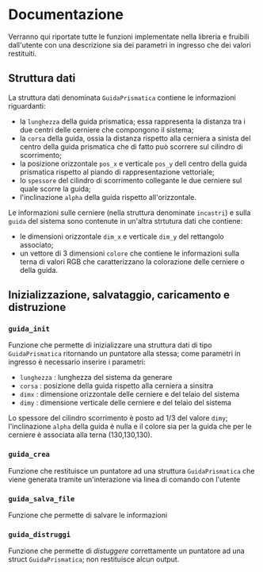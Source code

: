 # Documentazione

Verranno qui riportate tutte le funzioni implementate nella libreria e fruibili dall'utente con una descrizione sia dei parametri in ingresso che dei valori restituiti.

## Struttura dati

La struttura dati denominata `GuidaPrismatica` contiene le informazioni riguardanti:
- la `lunghezza` della guida prismatica; essa rappresenta la distanza tra i due centri delle cerniere che compongono il sistema;
- la `corsa` della guida, ossia la distanza rispetto alla cerniera a sinista del centro della guida prismatica che di fatto può scorrere sul cilindro di scorrimento;
- la posizione orizzontale `pos_x` e verticale `pos_y` dell centro della guida prismatica rispetto al piando di rappresentazione vettoriale;
- lo `spessore` del cilindro di scorrimento collegante le due cerniere sul quale scorre la guida;
- l'inclinazione `alpha` della guida rispetto all'orizzontale.

Le informazioni sulle cerniere (nella struttura denominate `incastri`) e sulla `guida` del sistema sono contenute in un'altra strtutura dati che contiene:
- le dimensioni orizzontale `dim_x` e verticale `dim_y` del rettangolo associato;
- un vettore di 3 dimensioni `colore` che contiene le informazioni sulla terna di valori RGB che caratterizzano la colorazione delle cerniere o della guida.

## Inizializzazione, salvataggio, caricamento e distruzione
### `guida_init`
Funzione che permette di inizializzare una struttura dati di tipo `GuidaPrismatica` ritornando un puntatore alla stessa; come parametri in ingresso è necessario inserire i parametri:
- `lunghezza` : lunghezza del sistema da generare
- `corsa` : posizione della guida rispetto alla cerniera a sinsitra
- `dimx` : dimensione orizzontale delle cerniere e del telaio del sistema
- `dimy` : dimensione verticale delle cerniere e del telaio del sistema

Lo spessore del cilindro scorrimento è posto ad 1/3 del valore `dimy`; l'inclinazione `alpha` della guida è nulla e il colore sia per la guida che per le cerniere è associata alla terna (130,130,130).

### `guida_crea`
Funzione che restituisce un puntatore ad una struttura `GuidaPrismatica` che viene generata tramite un'interazione via linea di comando con l'utente

### `guida_salva_file`
Funzione che permette di salvare le informazioni 

### `guida_distruggi`
Funzione che permette di _distuggere_ correttamente un puntatore ad una struct `GuidaPrismatica`; non restituisce alcun output.
